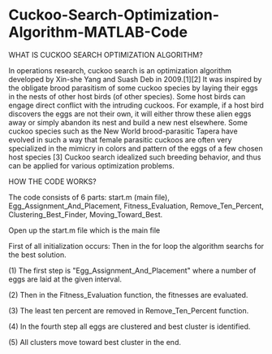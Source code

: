 # Cuckoo-Search-Optimization-Algorithm-MATLAB-Code

WHAT IS CUCKOO SEARCH OPTIMIZATION ALGORITHM?

In operations research, cuckoo search is an optimization algorithm developed by Xin-she Yang and Suash Deb in 2009.[1][2] It was inspired by the obligate brood parasitism of some cuckoo species by laying their eggs in the nests of other host birds (of other species). Some host birds can engage direct conflict with the intruding cuckoos. For example, if a host bird discovers the eggs are not their own, it will either throw these alien eggs away or simply abandon its nest and build a new nest elsewhere. Some cuckoo species such as the New World brood-parasitic Tapera have evolved in such a way that female parasitic cuckoos are often very specialized in the mimicry in colors and pattern of the eggs of a few chosen host species [3] Cuckoo search idealized such breeding behavior, and thus can be applied for various optimization problems.

HOW THE CODE WORKS?

The code consists of 6 parts: start.m (main file), Egg_Assignment_And_Placement, Fitness_Evaluation, Remove_Ten_Percent, Clustering_Best_Finder, Moving_Toward_Best.

Open up the start.m file which is the main file

First of all initialization occurs:
Then in the for loop the algorithm searchs for the best solution.

(1) The first step is "Egg_Assignment_And_Placement" where a number of eggs are laid at the given interval.

(2) Then in the Fitness_Evaluation function, the fitnesses are evaluated.

(3) The least ten percent are removed in Remove_Ten_Percent function.

(4) In the fourth step all eggs are clustered and best cluster is identified.

(5) All clusters move toward best cluster in the end.
